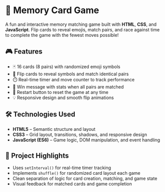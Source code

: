 # 🧠 Memory Card Game

A fun and interactive memory matching game built with **HTML**, **CSS**, and **JavaScript**. Flip cards to reveal emojis, match pairs, and race against time to complete the game with the fewest moves possible!

## 🎮 Features

- 🃏 16 cards (8 pairs) with randomized emoji symbols
- 🔄 Flip cards to reveal symbols and match identical pairs
- ⏱️ Real-time timer and move counter to track performance
- 🎉 Win message with stats when all pairs are matched
- 🔁 Restart button to reset the game at any time
- 💡 Responsive design and smooth flip animations

## 🛠️ Technologies Used

- **HTML5** – Semantic structure and layout
- **CSS3** – Grid layout, transitions, shadows, and responsive design
- **JavaScript (ES6)** – Game logic, DOM manipulation, and event handling

## 🎯 Project Highlights

- Uses `setInterval()` for real-time timer tracking
- Implements `shuffle()` for randomized card layout each game
- Clean separation of logic for card creation, matching, and game state
- Visual feedback for matched cards and game completion
